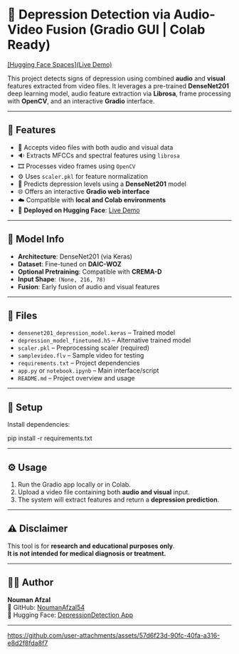 # 🧠 Depression Detection via Audio-Video Fusion (Gradio GUI | Colab Ready)

[[Hugging Face Spaces](Live Demo)](https://huggingface.co/spaces/nouman54/Depression)

This project detects signs of depression using combined **audio** and **visual** features extracted from video files. It leverages a pre-trained **DenseNet201** deep learning model, audio feature extraction via **Librosa**, frame processing with **OpenCV**, and an interactive **Gradio** interface.


---

## 🚀 Features

- 🎥 Accepts video files with both audio and visual data  
- 🔉 Extracts MFCCs and spectral features using `librosa`  
- 🎞️ Processes video frames using `OpenCV`  
- ⚙️ Uses `scaler.pkl` for feature normalization  
- 🧠 Predicts depression levels using a **DenseNet201** model  
- 🌐 Offers an interactive **Gradio web interface**  
- ☁️ Compatible with **local and Colab environments**  
- 🔗 **Deployed on Hugging Face**: [Live Demo](https://huggingface.co/spaces/nouman54/Depression)

---

## 🧠 Model Info

- **Architecture**: DenseNet201 (via Keras)  
- **Dataset**: Fine-tuned on **DAIC-WOZ**  
- **Optional Pretraining**: Compatible with **CREMA-D**  
- **Input Shape**: `(None, 216, 78)`  
- **Fusion**: Early fusion of audio and visual features  

---

## 📁 Files

- `densenet201_depression_model.keras` – Trained model  
- `depression_model_finetuned.h5` – Alternative trained model  
- `scaler.pkl` – Preprocessing scaler (required)  
- `samplevideo.flv` – Sample video for testing  
- `requirements.txt` – Project dependencies  
- `app.py` or `notebook.ipynb` – Main interface/script  
- `README.md` – Project overview and usage  

---

## 🔧 Setup

Install dependencies:

pip install -r requirements.txt


---

## ⚙️ Usage

1. Run the Gradio app locally or in Colab.  
2. Upload a video file containing both **audio and visual** input.  
3. The system will extract features and return a **depression prediction**.  

---

## ⚠️ Disclaimer

This tool is for **research and educational purposes only**.  
**It is not intended for medical diagnosis or treatment.**

---

## 👨‍💻 Author

**Nouman Afzal**  
📂 GitHub: [NoumanAfzal54](https://github.com/NoumanAfzal54)  
🚀 Hugging Face: [DepressionDetection App](https://huggingface.co/spaces/nouman54/Depression)

---




https://github.com/user-attachments/assets/57d6f23d-90fc-40fa-a316-e8d2f8fda8f7

